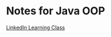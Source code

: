 # Notes for Java OOP

[LinkedIn Learning Class](https://www.linkedin.com/learning/java-object-oriented-programming-2/)
